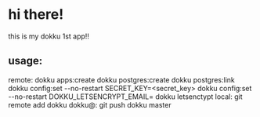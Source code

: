 # hi there!

this is my dokku 1st app!!

## usage:
  remote:
    dokku apps:create <appname>
    dokku postgres:create <dbname>
    dokku postgres:link <dbname> <appname>
    dokku config:set --no-restart <appname> SECRET_KEY=<secret_key>
    dokku config:set --no-restart <appname> DOKKU_LETSENCRYPT_EMAIL=<email>
    dokku letsenctypt <appname>
  local:
    git remote add dokku dokku@<hostname>:<appname>
    git push dokku master
